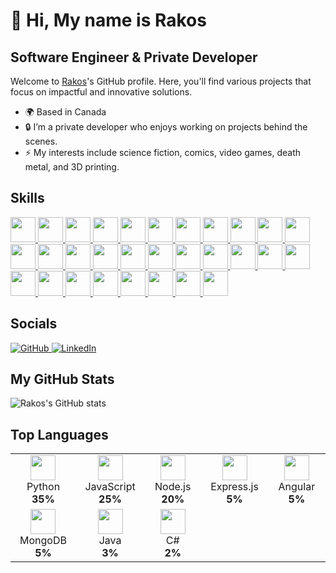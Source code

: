 # 👋 Hi, My name is Rakos

## Software Engineer & Private Developer

Welcome to [Rakos](https://github.com/Kaos2121)'s GitHub profile. Here, you'll find various projects that focus on impactful and innovative solutions.

- 🌍 Based in Canada
- 🔒 I’m a private developer who enjoys working on projects behind the scenes.
- ⚡ My interests include science fiction, comics, video games, death metal, and 3D printing.

## Skills
<p align="left">
  <a href="https://developer.mozilla.org/en-US/docs/Web/JavaScript" target="_blank">
    <img src="https://cdn.jsdelivr.net/gh/devicons/devicon/icons/javascript/javascript-original.svg" width="40" height="40"/>
  </a>
  <a href="https://www.python.org/doc/" target="_blank">
    <img src="https://cdn.jsdelivr.net/gh/devicons/devicon/icons/python/python-original.svg" width="40" height="40"/>
  </a>
  <a href="https://nodejs.org/en/docs/" target="_blank">
    <img src="https://cdn.jsdelivr.net/gh/devicons/devicon/icons/nodejs/nodejs-original.svg" width="40" height="40"/>
  </a>
  <a href="https://expressjs.com/" target="_blank">
    <img src="https://cdn.jsdelivr.net/gh/devicons/devicon/icons/express/express-original.svg" width="40" height="40"/>
  </a>
  <a href="https://angular.io/docs" target="_blank">
    <img src="https://cdn.jsdelivr.net/gh/devicons/devicon/icons/angularjs/angularjs-original.svg" width="40" height="40"/>
  </a>
  <a href="https://www.mongodb.com/docs/" target="_blank">
    <img src="https://cdn.jsdelivr.net/gh/devicons/devicon/icons/mongodb/mongodb-original.svg" width="40" height="40"/>
  </a>
  <a href="https://www.oracle.com/java/technologies/javase-documentation.html" target="_blank">
    <img src="https://cdn.jsdelivr.net/gh/devicons/devicon/icons/java/java-original.svg" width="40" height="40"/>
  </a>
  <a href="https://docs.microsoft.com/en-us/dotnet/csharp/" target="_blank">
    <img src="https://cdn.jsdelivr.net/gh/devicons/devicon/icons/csharp/csharp-original.svg" width="40" height="40"/>
  </a>
  <a href="https://www.typescriptlang.org/docs/" target="_blank">
    <img src="https://cdn.jsdelivr.net/gh/devicons/devicon/icons/typescript/typescript-original.svg" width="40" height="40"/>
  </a>
  <a href="https://getbootstrap.com/docs/5.0/getting-started/introduction/" target="_blank">
    <img src="https://cdn.jsdelivr.net/gh/devicons/devicon/icons/bootstrap/bootstrap-original.svg" width="40" height="40"/>
  </a>
  <a href="https://www.php.net/docs.php" target="_blank">
    <img src="https://cdn.jsdelivr.net/gh/devicons/devicon/icons/php/php-original.svg" width="40" height="40"/>
  </a>
  <a href="https://www.ruby-lang.org/en/documentation/" target="_blank">
    <img src="https://cdn.jsdelivr.net/gh/devicons/devicon/icons/ruby/ruby-original.svg" width="40" height="40"/>
  </a>
  <a href="https://getcomposer.org/doc/" target="_blank">
    <img src="https://cdn.jsdelivr.net/gh/devicons/devicon/icons/composer/composer-original.svg" width="40" height="40"/>
  </a>
  <a href="https://laravel.com/docs/8.x" target="_blank">
    <img src="https://cdn.jsdelivr.net/gh/devicons/devicon/icons/laravel/laravel-plain.svg" width="40" height="40"/>
  </a>
  <a href="https://www.djangoproject.com/start/" target="_blank">
    <img src="https://cdn.jsdelivr.net/gh/devicons/devicon/icons/django/django-original.svg" width="40" height="40"/>
  </a>
  <a href="https://kotlinlang.org/docs/home.html" target="_blank">
    <img src="https://cdn.jsdelivr.net/gh/devicons/devicon/icons/kotlin/kotlin-original.svg" width="40" height="40"/>
  </a>
  <a href="https://developer.apple.com/documentation/swift" target="_blank">
    <img src="https://cdn.jsdelivr.net/gh/devicons/devicon/icons/swift/swift-original.svg" width="40" height="40"/>
  </a>
  <a href="https://developer.android.com/docs" target="_blank">
    <img src="https://cdn.jsdelivr.net/gh/devicons/devicon/icons/android/android-original.svg" width="40" height="40"/>
  </a>
  <a href="https://flutter.dev/docs" target="_blank">
    <img src="https://cdn.jsdelivr.net/gh/devicons/devicon/icons/flutter/flutter-original.svg" width="40" height="40"/>
  </a>
  <a href="https://reactjs.org/docs/getting-started.html" target="_blank">
    <img src="https://cdn.jsdelivr.net/gh/devicons/devicon/icons/react/react-original.svg" width="40" height="40"/>
  </a>
  <a href="https://vuejs.org/v2/guide/" target="_blank">
    <img src="https://cdn.jsdelivr.net/gh/devicons/devicon/icons/vuejs/vuejs-original.svg" width="40" height="40"/>
  </a>
  <a href="https://docs.oracle.com/en/java/" target="_blank">
    <img src="https://cdn.jsdelivr.net/gh/devicons/devicon/icons/java/java-original.svg" width="40" height="40"/>
  </a>
  <a href="https://spring.io/guides" target="_blank">
    <img src="https://cdn.jsdelivr.net/gh/devicons/devicon/icons/spring/spring-original.svg" width="40" height="40"/>
  </a>
  <a href="https://www.gnu.org/software/bash/manual/bash.html" target="_blank">
    <img src="https://cdn.jsdelivr.net/gh/devicons/devicon/icons/bash/bash-original.svg" width="40" height="40"/>
  </a>
  <a href="https://powershell.org/" target="_blank">
    <img src="https://cdn.jsdelivr.net/gh/devicons/devicon/icons/powershell/powershell-original.svg" width="40" height="40"/>
  </a>
  <a href="https://cloud.google.com/docs" target="_blank">
    <img src="https://cdn.jsdelivr.net/gh/devicons/devicon/icons/googlecloud/googlecloud-original.svg" width="40" height="40"/>
  </a>
  <a href="https://aws.amazon.com/documentation/" target="_blank">
    <img src="https://cdn.jsdelivr.net/gh/devicons/devicon/icons/amazonwebservices/amazonwebservices-original.svg" width="40" height="40"/>
  </a>
  <a href="https://www.docker.com/get-started" target="_blank">
    <img src="https://cdn.jsdelivr.net/gh/devicons/devicon/icons/docker/docker-original.svg" width="40" height="40"/>
  </a>
  <a href="https://kubernetes.io/docs/home/" target="_blank">
    <img src="https://cdn.jsdelivr.net/gh/devicons/devicon/icons/kubernetes/kubernetes-plain.svg" width="40" height="40"/>
  </a>
  <a href="https://www.mathworks.com/products/matlab.html" target="_blank">
    <img src="https://cdn.jsdelivr.net/gh/devicons/devicon/icons/matlab/matlab-original.svg" width="40" height="40"/>
  </a>
</p>

## Socials
<p align="left">
  <a href="https://github.com/Kaos2121/Kaos2121" target="_blank">
    <img src="https://img.shields.io/badge/GitHub-100000?style=for-the-badge&logo=github&logoColor=white" alt="GitHub"/>
  </a>
  <a href="https://linkedin.com/in/Kaos2121" target="_blank">
    <img src="https://img.shields.io/badge/LinkedIn-0A66C2?style=for-the-badge&logo=linkedin&logoColor=white" alt="LinkedIn"/>
  </a>
</p>

## My GitHub Stats
![Rakos's GitHub stats](https://github-readme-stats.vercel.app/api?username=Rakos&show_icons=true&theme=dark)

## Top Languages
<div align="center">
  <table>
    <tr>
      <td align="center" width="140">
        <a href="https://www.python.org/doc/"><img src="https://cdn.jsdelivr.net/gh/devicons/devicon/icons/python/python-original.svg" width="40" height="40"/></a>
        <br>Python<br><b>35%</b>
      </td>
      <td align="center" width="140">
        <a href="https://developer.mozilla.org/en-US/docs/Web/JavaScript"><img src="https://cdn.jsdelivr.net/gh/devicons/devicon/icons/javascript/javascript-original.svg" width="40" height="40"/></a>
        <br>JavaScript<br><b>25%</b>
      </td>
      <td align="center" width="140">
        <a href="https://nodejs.org/en/docs/"><img src="https://cdn.jsdelivr.net/gh/devicons/devicon/icons/nodejs/nodejs-original.svg" width="40" height="40"/></a>
        <br>Node.js<br><b>20%</b>
      </td>
      <td align="center" width="140">
        <a href="https://expressjs.com/"><img src="https://cdn.jsdelivr.net/gh/devicons/devicon/icons/express/express-original.svg" width="40" height="40"/></a>
        <br>Express.js<br><b>5%</b>
      </td>
      <td align="center" width="140">
        <a href="https://angular.io/docs"><img src="https://cdn.jsdelivr.net/gh/devicons/devicon/icons/angularjs/angularjs-original.svg" width="40" height="40"/></a>
        <br>Angular<br><b>5%</b>
      </td>
    </tr>
    <tr>
      <td align="center" width="140">
        <a href="https://www.mongodb.com/docs/"><img src="https://cdn.jsdelivr.net/gh/devicons/devicon/icons/mongodb/mongodb-original.svg" width="40" height="40"/></a>
        <br>MongoDB<br><b>5%</b>
      </td>
      <td align="center" width="140">
        <a href="https://www.oracle.com/java/technologies/javase-documentation.html"><img src="https://cdn.jsdelivr.net/gh/devicons/devicon/icons/java/java-original.svg" width="40" height="40"/></a>
        <br>Java<br><b>3%</b>
      </td>
      <td align="center" width="140">
        <a href="https://docs.microsoft.com/en-us/dotnet/csharp/"><img src="https://cdn.jsdelivr.net/gh/devicons/devicon/icons/csharp/csharp-original.svg" width="40" height="40"/></a>
        <br>C#<br><b>2%</b>
      </td>
    </tr>
  </table>
</div>



